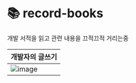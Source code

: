 # 📚 record-books

개발 서적을 읽고 관련 내용을 끄적끄적 거리는중   


|개발자의 글쓰기|
|---|
|![image](https://github.com/hye-ung97/record-books/assets/117243197/51e90180-aa55-49fa-a7a5-ef16ebf469e6)|
